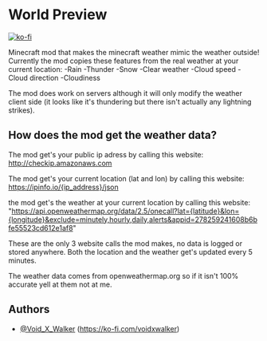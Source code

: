 # World Preview
[![ko-fi](https://ko-fi.com/img/githubbutton_sm.svg)](https://ko-fi.com/voidxwalker)

Minecraft mod that makes the minecraft weather mimic the weather outside!
Currently the mod copies these features from the real weather at your current location:
-Rain
-Thunder
-Snow 
-Clear weather
-Cloud speed
-Cloud direction
-Cloudiness

The mod does work on servers although it will only modify the weather client side (it looks like it's thundering but there isn't actually any lightning strikes).

## How does the mod get the weather data?

The mod get's your public ip adress by calling this website: http://checkip.amazonaws.com

The mod get's your current location (lat and lon) by calling this website: https://ipinfo.io/{ip_address}/json

the mod get's the weather at your current location by calling this website: "https://api.openweathermap.org/data/2.5/onecall?lat={latitude}&lon={longitude}&exclude=minutely,hourly,daily,alerts&appid=278259241608b6bfe55523cd612e1af8"

These are the only 3 website calls the mod makes, no data is logged or stored anywhere.
Both the location and the weather get's updated every 5 minutes.

The weather data comes from openweathermap.org so if it isn't 100% accurate yell at them not at me.

## Authors

- [@Void_X_Walker](https://www.github.com/voidxwalker) (https://ko-fi.com/voidxwalker)

